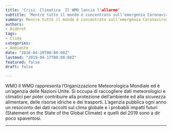```yaml
---
title: 'Crisi  Climatica  Il WMO lancia l'allarme'
subtitle: 'Mentre tutto il mondo è concentrato sull’emergenza Coronavirus una pubblicazione del WMO ha attirato l’attenzione di Diderot'
summary: Mentre tutto il mondo è concentrato sull’emergenza Coronavirus una pubblicazione del WMO ha attirato l’attenzione di Diderot.
authors:
- Diderot
tags:
- Clima
categories:
- Ambiente
date: "2016-04-20T00:00:00Z"
lastmod: "2019-04-17T00:00:00Z"
featured: false
draft: false

---
```



WMO
Il WMO rappresenta l’Organizzazione Meteorologica Mondiale ed è un’agenzia delle Nazioni Unite.
Si occupa di raccogliere dati meteorologici e climatici per poter contribuire alla protezione dell’ambiente ed alla sicurezza alimentare, delle risorse idriche e dei trasporti.
L’agenzia pubblica ogni anno un resoconto dei dati raccolti sul clima globale e i probabili impatti futuri (Statement on the State of the Global Climate) e quelli del 2019 sono a dir poco spaventosi.

---
